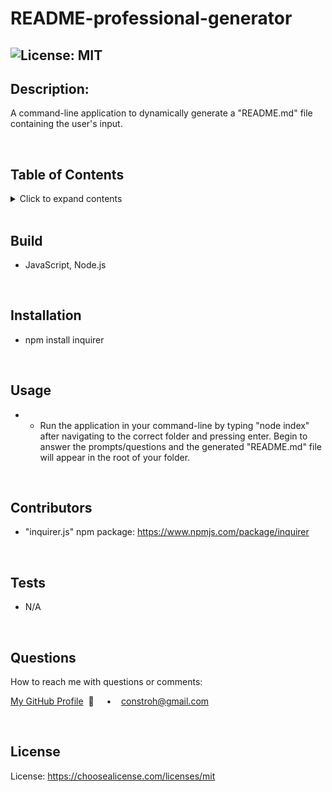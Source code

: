 
  # README-professional-generator

  ## ![License: MIT](https://img.shields.io/badge/License-MIT-yellow.svg)

  ## **Description:**
  A command-line application to dynamically generate a "README.md" file containing the user's input.

  <br/>

  ## **Table of Contents**
  <details>
  <summary>Click to expand contents</summary>

  ### [Build](#Build)
  ### [Description](#Description)
  ### [Installation](#Installation)
  ### [Usage](#Usage)
  ### [Contributors](#Contributors)
  ### [Tests](#Tests)
  ### [Questions](#Questions)
  ### [License](#License)
  </details>

  <br/>

  ## **Build**
  +  JavaScript, Node.js

  <br/>

  ## **Installation** 
  + npm install inquirer 

  <br/>
  
  ## **Usage**
  + * Run the application in your command-line by typing "node index" after navigating to the correct folder and pressing enter. Begin to answer the prompts/questions and the generated "README.md" file will appear in the root of your folder.
  
  <br/>
  
  ## **Contributors**
  +  "inquirer.js" npm package: https://www.npmjs.com/package/inquirer

  <br/>

  ## **Tests**
  + N/A

  <br/>

  ## **Questions**
  How to reach me with questions or comments:
  
  [My GitHub Profile](https://github.com/undefined)&nbsp; 📂  &nbsp;&nbsp;&nbsp; • &nbsp;&nbsp;&nbsp;constroh@gmail.com&nbsp;

  <br/>

  ## **License**
  License:  https://choosealicense.com/licenses/mit
